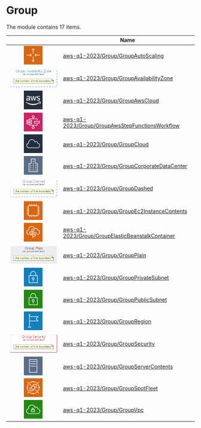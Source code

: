 # Group

The module contains 17 items.



| |Name|
|:---:|---|
| ![illustration of aws-q1-2023/Group/GroupAutoScaling](../../aws-q1-2023/Resource/GroupIcons/AutoScaling.png) | [aws-q1-2023/Group/GroupAutoScaling](../../aws-q1-2023/Group/GroupAutoScaling.md) |
| ![illustration of aws-q1-2023/Group/GroupAvailabilityZone](../../aws-q1-2023/Group/GroupAvailabilityZone.Local.png) | [aws-q1-2023/Group/GroupAvailabilityZone](../../aws-q1-2023/Group/GroupAvailabilityZone.md) |
| ![illustration of aws-q1-2023/Group/GroupAwsCloud](../../aws-q1-2023/Resource/GroupIcons/AwsCloud.png) | [aws-q1-2023/Group/GroupAwsCloud](../../aws-q1-2023/Group/GroupAwsCloud.md) |
| ![illustration of aws-q1-2023/Group/GroupAwsStepFunctionsWorkflow](../../aws-q1-2023/Resource/GroupIcons/AwsStepFunction.png) | [aws-q1-2023/Group/GroupAwsStepFunctionsWorkflow](../../aws-q1-2023/Group/GroupAwsStepFunctionsWorkflow.md) |
| ![illustration of aws-q1-2023/Group/GroupCloud](../../aws-q1-2023/Resource/GroupIcons/Cloud.png) | [aws-q1-2023/Group/GroupCloud](../../aws-q1-2023/Group/GroupCloud.md) |
| ![illustration of aws-q1-2023/Group/GroupCorporateDataCenter](../../aws-q1-2023/Resource/GroupIcons/CorporateDataCenter.png) | [aws-q1-2023/Group/GroupCorporateDataCenter](../../aws-q1-2023/Group/GroupCorporateDataCenter.md) |
| ![illustration of aws-q1-2023/Group/GroupDashed](../../aws-q1-2023/Group/GroupDashed.Local.png) | [aws-q1-2023/Group/GroupDashed](../../aws-q1-2023/Group/GroupDashed.md) |
| ![illustration of aws-q1-2023/Group/GroupEc2InstanceContents](../../aws-q1-2023/Resource/GroupIcons/Ec2InstanceContainer.png) | [aws-q1-2023/Group/GroupEc2InstanceContents](../../aws-q1-2023/Group/GroupEc2InstanceContents.md) |
| ![illustration of aws-q1-2023/Group/GroupElasticBeanstalkContainer](../../aws-q1-2023/Resource/GroupIcons/ElasticBeanstalkContainer.png) | [aws-q1-2023/Group/GroupElasticBeanstalkContainer](../../aws-q1-2023/Group/GroupElasticBeanstalkContainer.md) |
| ![illustration of aws-q1-2023/Group/GroupPlain](../../aws-q1-2023/Group/GroupPlain.Local.png) | [aws-q1-2023/Group/GroupPlain](../../aws-q1-2023/Group/GroupPlain.md) |
| ![illustration of aws-q1-2023/Group/GroupPrivateSubnet](../../aws-q1-2023/Resource/GroupIcons/VpcSubnetPrivate.png) | [aws-q1-2023/Group/GroupPrivateSubnet](../../aws-q1-2023/Group/GroupPrivateSubnet.md) |
| ![illustration of aws-q1-2023/Group/GroupPublicSubnet](../../aws-q1-2023/Resource/GroupIcons/VpcSubnetPublic.png) | [aws-q1-2023/Group/GroupPublicSubnet](../../aws-q1-2023/Group/GroupPublicSubnet.md) |
| ![illustration of aws-q1-2023/Group/GroupRegion](../../aws-q1-2023/Resource/GroupIcons/Region.png) | [aws-q1-2023/Group/GroupRegion](../../aws-q1-2023/Group/GroupRegion.md) |
| ![illustration of aws-q1-2023/Group/GroupSecurity](../../aws-q1-2023/Group/GroupSecurity.Local.png) | [aws-q1-2023/Group/GroupSecurity](../../aws-q1-2023/Group/GroupSecurity.md) |
| ![illustration of aws-q1-2023/Group/GroupServerContents](../../aws-q1-2023/Resource/GroupIcons/ServerContents.png) | [aws-q1-2023/Group/GroupServerContents](../../aws-q1-2023/Group/GroupServerContents.md) |
| ![illustration of aws-q1-2023/Group/GroupSpotFleet](../../aws-q1-2023/Resource/GroupIcons/SpotFleet.png) | [aws-q1-2023/Group/GroupSpotFleet](../../aws-q1-2023/Group/GroupSpotFleet.md) |
| ![illustration of aws-q1-2023/Group/GroupVpc](../../aws-q1-2023/Resource/GroupIcons/Vpc.png) | [aws-q1-2023/Group/GroupVpc](../../aws-q1-2023/Group/GroupVpc.md) |



